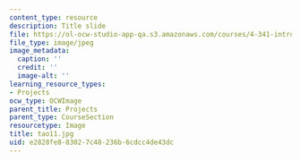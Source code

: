 ```yaml
---
content_type: resource
description: Title slide
file: https://ol-ocw-studio-app-qa.s3.amazonaws.com/courses/4-341-introduction-to-photography-fall-2002/e2828fe883027c48236b6cdcc4de43dc_tao11.jpg
file_type: image/jpeg
image_metadata:
  caption: ''
  credit: ''
  image-alt: ''
learning_resource_types:
- Projects
ocw_type: OCWImage
parent_title: Projects
parent_type: CourseSection
resourcetype: Image
title: tao11.jpg
uid: e2828fe8-8302-7c48-236b-6cdcc4de43dc
---
```

